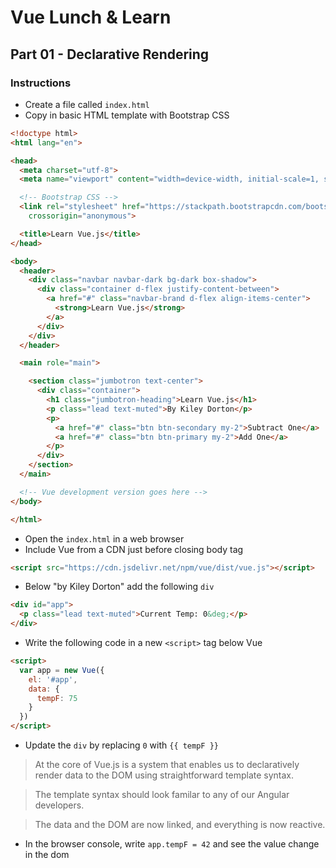 # Vue Lunch & Learn

## Part 01 - Declarative Rendering

### Instructions

* Create a file called `index.html`
* Copy in basic HTML template with Bootstrap CSS

```html
<!doctype html>
<html lang="en">

<head>
  <meta charset="utf-8">
  <meta name="viewport" content="width=device-width, initial-scale=1, shrink-to-fit=no">

  <!-- Bootstrap CSS -->
  <link rel="stylesheet" href="https://stackpath.bootstrapcdn.com/bootstrap/4.1.1/css/bootstrap.min.css" integrity="sha384-WskhaSGFgHYWDcbwN70/dfYBj47jz9qbsMId/iRN3ewGhXQFZCSftd1LZCfmhktB"
    crossorigin="anonymous">

  <title>Learn Vue.js</title>
</head>

<body>
  <header>
    <div class="navbar navbar-dark bg-dark box-shadow">
      <div class="container d-flex justify-content-between">
        <a href="#" class="navbar-brand d-flex align-items-center">
          <strong>Learn Vue.js</strong>
        </a>
      </div>
    </div>
  </header>

  <main role="main">

    <section class="jumbotron text-center">
      <div class="container">
        <h1 class="jumbotron-heading">Learn Vue.js</h1>
        <p class="lead text-muted">By Kiley Dorton</p>
        <p>
          <a href="#" class="btn btn-secondary my-2">Subtract One</a>
          <a href="#" class="btn btn-primary my-2">Add One</a>
        </p>
      </div>
    </section>
  </main>

  <!-- Vue development version goes here -->
</body>

</html>
```

* Open the `index.html` in a web browser
* Include Vue from a CDN just before closing body tag

```html
<script src="https://cdn.jsdelivr.net/npm/vue/dist/vue.js"></script>
```

* Below "by Kiley Dorton" add the following `div`

```html
<div id="app">
  <p class="lead text-muted">Current Temp: 0&deg;</p>
</div>
```

* Write the following code in a new `<script>` tag below Vue

```html
<script>
  var app = new Vue({
    el: '#app',
    data: {
      tempF: 75
    }
  })
</script>
```

* Update the `div` by replacing `0` with `{{ tempF }}`

> At the core of Vue.js is a system that enables us to declaratively render data to the DOM using straightforward template syntax.

> The template syntax should look familar to any of our Angular developers.

> The data and the DOM are now linked, and everything is now reactive.

* In the browser console, write `app.tempF = 42` and see the value change in the dom
